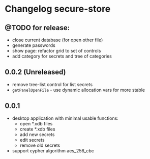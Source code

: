 # Changelog secure-store

## @TODO for release:
- close current database (for open other file)
- generate passwords
- show page: refactor grid to set of controls
- add category for secrets and tree of categories

## 0.0.2 (Unreleased)

 * remove tree-list control for list secrets
 * `getPanelOpenFile` - use dynamic allocation vars for more stable

## 0.0.1

 * desktop application with minimal usable functions:
   * open *.xdb files
   * create *.xdb files
   * add new secrets
   * edit secrets
   * remove old secrets
 * support cypher algorithm aes_256_cbc
